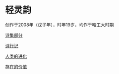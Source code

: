 # 轻灵韵

创作于2008年（戊子年），时年19岁，均作于哈工大时期

[诗集部分](https://github.com/lin/greenage/blob/master/poems.md)

[诗行记](https://github.com/lin/greenage/blob/master/trip.md)

[人类的进化](https://github.com/lin/greenage/blob/master/evo.md)

[存在的价值](https://github.com/lin/greenage/blob/master/value.md)
